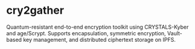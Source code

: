 # cry2gather
Quantum-resistant end-to-end encryption toolkit using CRYSTALS-Kyber and age/Scrypt. Supports encapsulation, symmetric encryption, Vault-based key management, and distributed ciphertext storage on IPFS.
